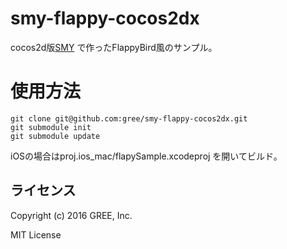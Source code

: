 # smy-flappy-cocos2dx
cocos2d版[SMY](https://github.com/gree/smy) で作ったFlappyBird風のサンプル。

# 使用方法
```
git clone git@github.com:gree/smy-flappy-cocos2dx.git
git submodule init
git submodule update
```
iOSの場合はproj.ios_mac/flapySample.xcodeproj を開いてビルド。

## ライセンス

Copyright (c) 2016 GREE, Inc.

MIT License

